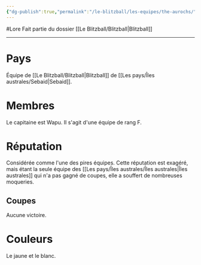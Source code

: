 ```yaml
---
{"dg-publish":true,"permalink":"/le-blitzball/les-equipes/the-aurochs/"}
---
```


#Lore 
Fait partie du dossier [[Le Blitzball/Blitzball\|Blitzball]]

-------

# Pays
Équipe de [[Le Blitzball/Blitzball\|Blitzball]] de [[Les pays/Îles australes/Sebaid\|Sebaid]].
# Membres
Le capitaine est Wapu.
Il s'agit d'une équipe de rang F.
# Réputation
Considérée comme l'une des pires équipes. Cette réputation est exagéré, mais étant la seule équipe des [[Les pays/Îles australes/Îles australes\|Îles australes]] qui n'a pas gagné de coupes, elle a souffert de nombreuses moqueries.
## Coupes
Aucune victoire.
# Couleurs
Le jaune et le blanc.
